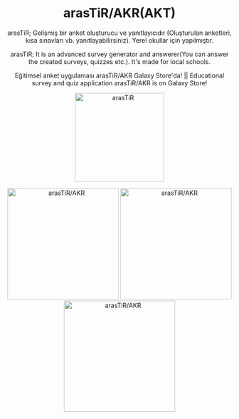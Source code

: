 <div align=center>
 
# arasTiR/AKR(AKT)

</div>


<div align=center>
 
 arasTiR; Gelişmiş bir anket oluşturucu ve yanıtlayıcıdır (Oluşturulan anketleri, kısa sınavları vb. yanıtlayabilirsiniz). Yerel okullar için yapılmıştır.
 
</div> 

<div align=center>
 
 arasTiR; It is an advanced survey generator and answerer(You can answer the created surveys, quizzes etc.). It's made for local schools.
 
</div> 

<div align=center>
 
 Eğitimsel anket uygulaması arasTiR/AKR Galaxy Store'da! ||
 Educational survey and quiz application arasTiR/AKR is on Galaxy Store!
 
</div>
 
<div align=center>

<a href="https://galaxystore.samsung.com/detail/com.arasTiR.AnKeteR" target="_blank"><img src="https://d3unf4s5rp9dfh.cloudfront.net/SDP/GalaxyStore_English.png" alt="arasTiR" width="200"/></a>

</div>

<div align=center>
  
<img src="https://img.samsungapps.com/productNew/000006342365/ENG/ScreenShot_20220606075816050_871_1470_3.png" alt="arasTiR/AKR" width="250"/>

<img src="https://img.samsungapps.com/productNew/000006342365/ENG/ScreenShot_20220606075816050_871_1470_6.png" alt="arasTiR/AKR" width="250"/>

<img src="https://img.samsungapps.com/productNew/000006342365/ENG/ScreenShot_20220606075816050_871_1470_1.png" alt="arasTiR/AKR" width="250"/>
 
</div>
